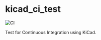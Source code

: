 # kicad_ci_test

![CI](https://github.com/INTI-CMNB/kicad_ci_test/workflows/CI/badge.svg)

Test for Continuous Integration using KiCad.
